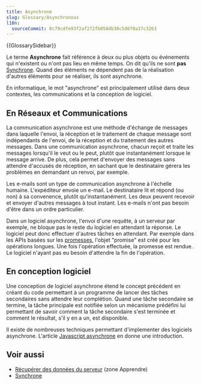 ```yaml
---
title: Asynchrone
slug: Glossary/Asynchronous
l10n:
  sourceCommit: 0c79cdfe93f2af272fb058db30c5d6f0a37c3263
---
```


{{GlossarySidebar}}

Le terme **Asynchrone** fait référence à deux ou plus objets ou événements qui n'existent ou n'ont pas lieu en même temps. On dit qu'ils ne sont **pas** [Synchrone](/fr/docs/Glossary/Synchronous). Quand des éléments ne dépendent pas de la réalisation d'autres éléments pour se réaliser, ils sont asynchrone.

En informatique, le mot "asynchrone" est principalement utilisé dans deux contextes, les communications et la conception de logiciel.

## En Réseaux et Communications

La communication asynchrone est une méthode d'échange de messages dans laquelle l'envoi, la réception et le traitement de chaque message sont indépendants de l'envoi, de la réception et du traitement des autres messages. Dans une communication asynchrone, chacun reçoit et traite les messages lorsqu'il le veut ou le peut, plutôt que instantanément lorsque le message arrive. De plus, cela permet d'envoyer des messages sans attendre d'accusés de réception, en sachant que le destinataire gérera les problèmes en demandant un renvoi, par exemple.

Les e-mails sont un type de communication asynchrone à l'échelle humaine. L'expéditeur envoie un e-mail. Le destinataire lit et répond (ou non) à sa convenence, plutôt qu'instantanément. Les deux peuvent recevoir et envoyer d'autres messages à tout instant. Les e-mails n'ont pas besoin d'être dans un ordre particulier.

Dans un logiciel asynchrone, l'envoi d'une requête, à un serveur par exemple, ne bloque pas le reste du logiciel en attendant la réponse. Le logiciel peut donc effectuer d'autres tâches en attendant. Par exemple dans les APIs basées sur les [promesses](fr/docs/Web/JavaScript/Reference/Global_Objects/Promise), l'objet "promise" est créé pour les opérations longues. Une fois l'opération effectuée, la promesse est rendue. Le logiciel n'ayant pas eu besoin d'attendre la fin de l'opération.

## En conception logiciel

Une conception de logiciel asynchrone étend le concept précédent en créant du code permettant à un programme de lancer des tâches secondaires sans attendre leur complétion. Quand une tâche secondaire se termine, la tâche principale est notifiée selon un mécanisme prédéfini lui permettant de savoir comment la tâche secondaire s'est terminée et comment le résultat, s'il y en a un, est disponible.

Il existe de nombreuses techniques permettant d'implementer des logiciels asynchrone. L'article [Javascript asynchrone](/fr/docs/Learn/JavaScript/Asynchronous) en donne une introduction.

## Voir aussi

- [Récupérer des données du serveur](/fr/docs/Learn/JavaScript/Client-side_web_APIs/Fetching_data) (zone Apprendre)
- [Synchrone](/fr/docs/Glossary/Synchronous)
